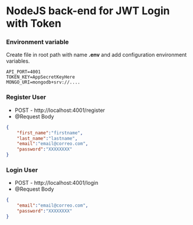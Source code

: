 # NodeJS back-end for JWT Login with Token

### Environment variable
Create file in root path with name **.env** and add configuration environment variables.
```text
API_PORT=4001
TOKEN_KEY=AppSecretKeyHere
MONGO_URI=mongodb+srv://....
```

### Register User
- POST - http://localhost:4001/register
- @Request Body
```json
{
    "first_name":"firstname",
    "last_name":"lastname",
    "email":"email@correo.com",
    "password":"XXXXXXXX"
}
```

### Login User
- POST - http://localhost:4001/login
- @Request Body
```json
{
    "email":"email@correo.com",
    "password":"XXXXXXXX"
}
```